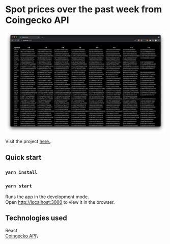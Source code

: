 # Spot prices over the past week from Coingecko API

![home](./home.png)

Visit the project [here.](https://tokenpx.netlify.app).

## Quick start

### `yarn install`

### `yarn start`

Runs the app in the development mode.\
Open [http://localhost:3000](http://localhost:3000) to view it in the browser.

## Technologies used

React\
[Coingecko API](https://www.coingecko.com/en/api)\
